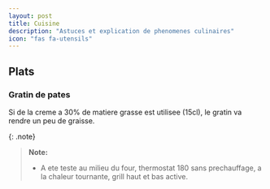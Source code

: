 ```yaml
---
layout: post
title: Cuisine
description: "Astuces et explication de phenomenes culinaires"
icon: "fas fa-utensils"
---
```


## Plats
### Gratin de pates
Si de la creme a 30% de matiere grasse est utilisee (15cl), le gratin va rendre un peu de graisse.

{: .note}
> **Note:**
>
> - A ete teste au milieu du four, thermostat 180 sans prechauffage, a la chaleur tournante, grill haut et bas active.